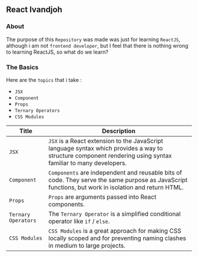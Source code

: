 ## React Ivandjoh

### About
The purpose of this `Repository` was made was just for learning `ReactJS`, although i am not `frontend developer`, but I feel that there is nothing wrong to learning ReactJS, so what do we learn?


### The Basics
Here are the `topics` that i take :

- `JSX`
- `Component`
- `Props`
- `Ternary Operators`
- `CSS Modules`

| Title | Description |
| --- | ----------- |
| `JSX` | `JSX` is a React extension to the JavaScript language syntax which provides a way to structure component rendering using syntax familiar to many developers. |
| `Component` | `Components` are independent and reusable bits of code. They serve the same purpose as JavaScript functions, but work in isolation and return HTML. |
| `Props` | `Props` are arguments passed into React components. |
| `Ternary Operators` | The `Ternary Operator` is a simplified conditional operator like `if` / `else`. |
| `CSS Modules` | `CSS Modules`  is a great approach for making CSS locally scoped and for preventing naming clashes in medium to large projects. |

